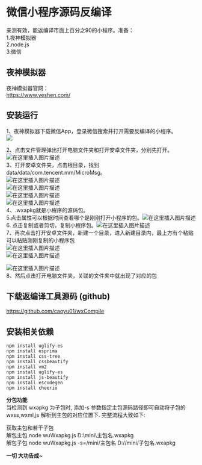 # 微信小程序源码反编译

亲测有效，能返编译市面上百分之90的小程序。准备：  
1.夜神模拟器  
2.node.js  
3.微信

## 夜神模拟器

夜神模拟器官网：  
https://www.yeshen.com/

## 安装运行

1、夜神模拟器下载微信App，登录微信搜索并打开需要反编译的小程序。  
![](https://cdn.JsDelivr.net/gh/YasinHenry/MyBlog/imgs/%E8%8E%B7%E5%8F%96%E5%B0%8F%E7%A8%8B%E5%BA%8F%E6%BA%90%E7%A0%81.assets/2021/05/30/16-51-01-4bdcbfb81a6d84a55e39502df48c4253-20210530140926455-ab19ff.png)

2、点击文件管理弹出打开电脑文件夹和打开安卓文件夹，分别先打开。  
![在这里插入图片描述](https://cdn.JsDelivr.net/gh/YasinHenry/MyBlog/imgs/%E8%8E%B7%E5%8F%96%E5%B0%8F%E7%A8%8B%E5%BA%8F%E6%BA%90%E7%A0%81.assets/2021/05/30/16-51-16-71c47bd303a46b891f5038b603267bf8-20210530140946560-e883b7.png)  
3、打开安卓文件夹，点击根目录，找到data/data/com.tencent.mm/MicroMsg。  
![在这里插入图片描述](https://cdn.JsDelivr.net/gh/YasinHenry/MyBlog/imgs/%E8%8E%B7%E5%8F%96%E5%B0%8F%E7%A8%8B%E5%BA%8F%E6%BA%90%E7%A0%81.assets/2021/05/30/16-51-28-140f4e01e4d69e0a5b640e0c0640b3fa-20210530141308617-71ae94.png)  
![在这里插入图片描述](https://cdn.JsDelivr.net/gh/YasinHenry/MyBlog/imgs/%E8%8E%B7%E5%8F%96%E5%B0%8F%E7%A8%8B%E5%BA%8F%E6%BA%90%E7%A0%81.assets/2021/05/30/16-51-40-9d7025e43853102f9c6b36302e8161ff-20210530141341516-a965a2.png)  
![在这里插入图片描述](https://cdn.JsDelivr.net/gh/YasinHenry/MyBlog/imgs/%E8%8E%B7%E5%8F%96%E5%B0%8F%E7%A8%8B%E5%BA%8F%E6%BA%90%E7%A0%81.assets/2021/05/30/16-52-52-4da2280b2783927f63fda76f1b0f4c36-20210530141347216-9fc069.png)  
![在这里插入图片描述](https://cdn.JsDelivr.net/gh/YasinHenry/MyBlog/imgs/%E8%8E%B7%E5%8F%96%E5%B0%8F%E7%A8%8B%E5%BA%8F%E6%BA%90%E7%A0%81.assets/2021/05/30/16-52-44-ef560599b48927047a04e29c3feb4271-20210530141406218-017340.png)  
4、.wxapkg就是小程序的源码包。  
5.点击属性可以根据时间查看哪个是刚刚打开小程序的包。![在这里插入图片描述](https://cdn.JsDelivr.net/gh/YasinHenry/MyBlog/imgs/%E8%8E%B7%E5%8F%96%E5%B0%8F%E7%A8%8B%E5%BA%8F%E6%BA%90%E7%A0%81.assets/2021/05/30/16-52-37-d1c66767e223bca71f6103bb210aff6a-20210530141448986-4641cf.png)  
6.
点击复制或者剪切，复制小程序包。![在这里插入图片描述](https://cdn.JsDelivr.net/gh/YasinHenry/MyBlog/imgs/%E8%8E%B7%E5%8F%96%E5%B0%8F%E7%A8%8B%E5%BA%8F%E6%BA%90%E7%A0%81.assets/2021/05/30/16-52-26-ad03861848452871e97e3cb7d82ea11e-20210530141655782-4e0304.png)  
7、再次点击打开安卓文件夹，新建一个目录，进入新建目录内，最上方有个粘贴可以粘贴刚刚复制的小程序包  
![在这里插入图片描述](https://cdn.JsDelivr.net/gh/YasinHenry/MyBlog/imgs/%E8%8E%B7%E5%8F%96%E5%B0%8F%E7%A8%8B%E5%BA%8F%E6%BA%90%E7%A0%81.assets/2021/05/30/16-52-17-a039d4f1facf23371c6915f4bae31a60-20210530141844885-714217.png)  
![在这里插入图片描述](https://cdn.JsDelivr.net/gh/YasinHenry/MyBlog/imgs/%E8%8E%B7%E5%8F%96%E5%B0%8F%E7%A8%8B%E5%BA%8F%E6%BA%90%E7%A0%81.assets/2021/05/30/16-52-10-a7ee5e490aacc3844be6a5ec661c236c-2021053014185835-a8009c.png)

![在这里插入图片描述](https://cdn.JsDelivr.net/gh/YasinHenry/MyBlog/imgs/%E8%8E%B7%E5%8F%96%E5%B0%8F%E7%A8%8B%E5%BA%8F%E6%BA%90%E7%A0%81.assets/2021/05/30/16-51-58-78f35de1ed5b6c1fa2eaa655da14ddb6-20210530141913493-8c5734.png)  
8、然后点击打开电脑文件夹，关联的文件夹中就出现了对应的包

## 下载返编译工具源码 (github)

https://github.com/caoyu01/wxCompile

## 安装相关依赖

```
npm install uglify-es  
npm install esprima  
npm install css-tree  
npm install cssbeautify  
npm install vm2  
npm install uglify-es  
npm install js-beautify  
npm install escodegen  
npm install cheerio
```

**分包功能**  
当检测到 wxapkg 为子包时, 添加-s 参数指定主包源码路径即可自动将子包的
wxss,wxml,js 解析到主包的对应位置下. 完整流程大致如下:

获取主包和若干子包  
解包主包 node wuWxapkg.js D:\\mini\\主包名.wxapkg  
解包子包 node wuWxapkg.js -s=/mini/主包名 D://mini/子包名.wxapkg

**一切 大功告成~**

